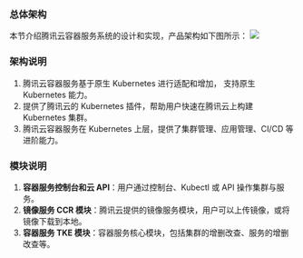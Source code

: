
### 总体架构
本节介绍腾讯云容器服务系统的设计和实现，产品架构如下图所示：
![](https://main.qcloudimg.com/raw/8ecde8fe39d8f4cc65b9622823ab1058.png)

### 架构说明
1.  腾讯云容器服务基于原生 Kubernetes 进行适配和增加， 支持原生 Kubernetes 能力。
2.  提供了腾讯云的 Kubernetes 插件，帮助用户快速在腾讯云上构建 Kubernetes 集群。
3.  腾讯云容器服务在 Kubernetes 上层，提供了集群管理、应用管理、CI/CD 等进阶能力。



### 模块说明
1. **容器服务控制台和云 API**：用户通过控制台、Kubectl 或 API 操作集群与服务。
2. **镜像服务 CCR 模块**：腾讯云提供的镜像服务模块，用户可以上传镜像，或将镜像下载到本地。
3. **容器服务 TKE 模块**：容器服务核心模块，包括集群的增删改查、服务的增删改查等。

